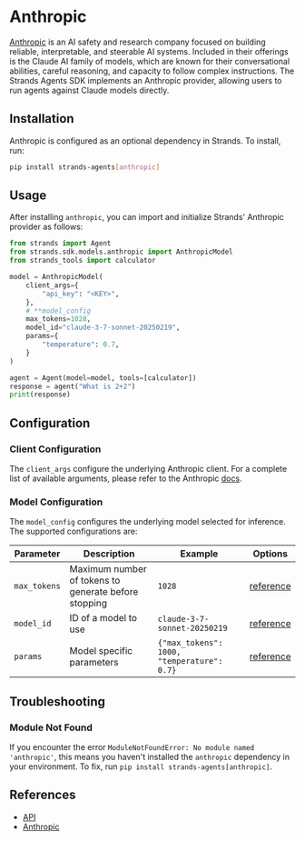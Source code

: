 # Anthropic

[Anthropic](https://docs.anthropic.com/en/home) is an AI safety and research company focused on building reliable, interpretable, and steerable AI systems. Included in their offerings is the Claude AI family of models, which are known for their conversational abilities, careful reasoning, and capacity to follow complex instructions. The Strands Agents SDK implements an Anthropic provider, allowing users to run agents against Claude models directly.

## Installation

Anthropic is configured as an optional dependency in Strands. To install, run:

```bash
pip install strands-agents[anthropic]
```

## Usage

After installing `anthropic`, you can import and initialize Strands' Anthropic provider as follows:

```python
from strands import Agent
from strands.sdk.models.anthropic import AnthropicModel
from strands_tools import calculator

model = AnthropicModel(
    client_args={
        "api_key": "<KEY>",
    },
    # **model_config
    max_tokens=1028,
    model_id="claude-3-7-sonnet-20250219",
    params={
        "temperature": 0.7,
    }
)

agent = Agent(model=model, tools=[calculator])
response = agent("What is 2+2")
print(response)
```

## Configuration

### Client Configuration

The `client_args` configure the underlying Anthropic client. For a complete list of available arguments, please refer to the Anthropic [docs](https://docs.anthropic.com/en/api/client-sdks).

### Model Configuration

The `model_config` configures the underlying model selected for inference. The supported configurations are:

|  Parameter | Description | Example | Options |
|------------|-------------|---------|---------|
| `max_tokens` | Maximum number of tokens to generate before stopping | `1028` | [reference](https://docs.anthropic.com/en/api/messages#body-max-tokens)
| `model_id` | ID of a model to use | `claude-3-7-sonnet-20250219` | [reference](https://docs.anthropic.com/en/api/messages#body-model)
| `params` | Model specific parameters | `{"max_tokens": 1000, "temperature": 0.7}` | [reference](https://docs.anthropic.com/en/api/messages)

## Troubleshooting

### Module Not Found

If you encounter the error `ModuleNotFoundError: No module named 'anthropic'`, this means you haven't installed the `anthropic` dependency in your environment. To fix, run `pip install strands-agents[anthropic]`.

## References

- [API](../../../api-reference/models.md)
- [Anthropic](https://docs.anthropic.com/en/home)

